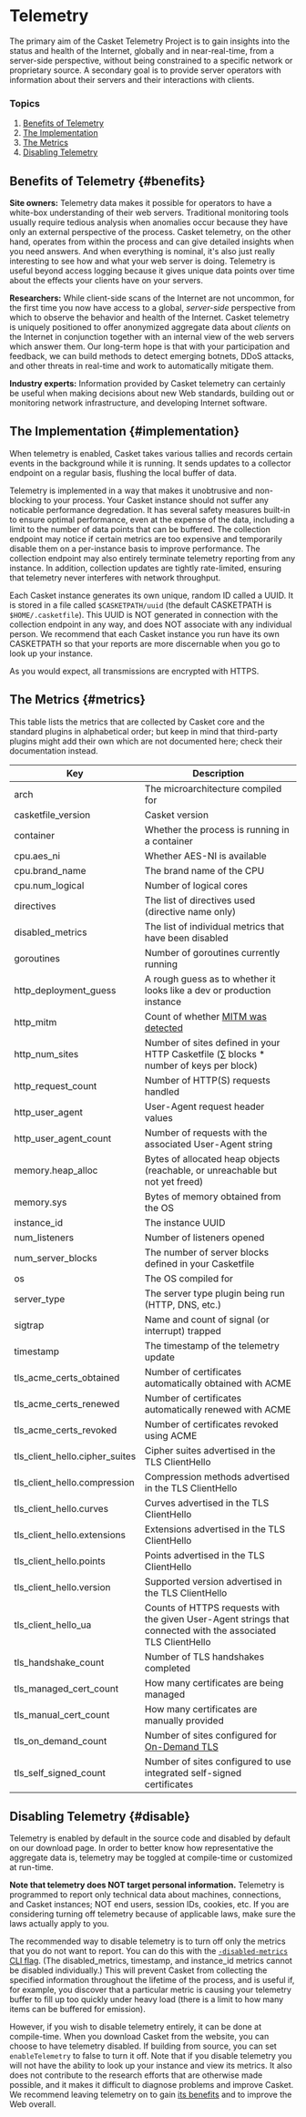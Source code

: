 # Telemetry

The primary aim of the Casket Telemetry Project is to gain insights into the status and health of the Internet, globally
and in near-real-time, from a server-side perspective, without being constrained to a specific network or proprietary
source. A secondary goal is to provide server operators with information about their servers and their interactions with
clients.

### Topics

1.  [Benefits of Telemetry](#benefits)
2.  [The Implementation](#implementation)
3.  [The Metrics](#metrics)
4.  [Disabling Telemetry](#disable)

## Benefits of Telemetry {#benefits}

**Site owners:** Telemetry data makes it possible for operators to have a white-box understanding of their web servers.
Traditional monitoring tools usually require tedious analysis when anomalies occur because they have only an external
perspective of the process. Casket telemetry, on the other hand, operates from within the process and can give detailed
insights when you need answers. And when everything is nominal, it's also just really interesting to see how and what
your web server is doing. Telemetry is useful beyond access logging because it gives unique data points over time about
the effects your clients have on your servers.

**Researchers:** While client-side scans of the Internet are not uncommon, for the first time you now have access to a
global, *server-side* perspective from which to observe the behavior and health of the Internet. Casket telemetry is
uniquely positioned to offer anonymized aggregate data about *clients* on the Internet in conjunction together with an
internal view of the web servers which answer them. Our long-term hope is that with your participation and feedback, we
can build methods to detect emerging botnets, DDoS attacks, and other threats in real-time and work to automatically
mitigate them.

**Industry experts:** Information provided by Casket telemetry can certainly be useful when making decisions about new
Web standards, building out or monitoring network infrastructure, and developing Internet software.

## The Implementation {#implementation}

When telemetry is enabled, Casket takes various tallies and records certain events in the background while it is running.
It sends updates to a collector endpoint on a regular basis, flushing the local buffer of data.

Telemetry is implemented in a way that makes it unobtrusive and non-blocking to your process. Your Casket instance should
not suffer any noticable performance degredation. It has several safety measures built-in to ensure optimal performance,
even at the expense of the data, including a limit to the number of data points that can be buffered. The collection
endpoint may notice if certain metrics are too expensive and temporarily disable them on a per-instance basis to improve
performance. The collection endpoint may also entirely terminate telemetry reporting from any instance. In addition,
collection updates are tightly rate-limited, ensuring that telemetry never interferes with network throughput.

Each Casket instance generates its own unique, random ID called a UUID. It is stored in a file called `$CASKETPATH/uuid`
(the default CASKETPATH is `$HOME/.casketfile`). This UUID is NOT generated in connection with the collection endpoint in any
way, and does NOT associate with any individual person. We recommend that each Casket instance you run have its own
CASKETPATH so that your reports are more discernable when you go to look up your instance.

As you would expect, all transmissions are encrypted with HTTPS.

## The Metrics {#metrics}

This table lists the metrics that are collected by Casket core and the standard plugins in alphabetical order; but keep
in mind that third-party plugins might add their own which are not documented here; check their documentation instead.

| Key                            | Description                                                                                                   |
|--------------------------------|---------------------------------------------------------------------------------------------------------------|
| arch                           | The microarchitecture compiled for                                                                            |
| casketfile_version                  | Casket version                                                                                                 |
| container                      | Whether the process is running in a container                                                                 |
| cpu.aes_ni                     | Whether AES-NI is available                                                                                   |
| cpu.brand_name                 | The brand name of the CPU                                                                                     |
| cpu.num_logical                | Number of logical cores                                                                                       |
| directives                     | The list of directives used (directive name only)                                                             |
| disabled_metrics               | The list of individual metrics that have been disabled                                                        |
| goroutines                     | Number of goroutines currently running                                                                        |
| http_deployment_guess          | A rough guess as to whether it looks like a dev or production instance                                        |
| http_mitm                      | Count of whether [MITM was detected](/mitm-detection)                                                         |
| http_num_sites                 | Number of sites defined in your HTTP Casketfile (∑ blocks \* number of keys per block)                         |
| http_request_count             | Number of HTTP(S) requests handled                                                                            |
| http_user_agent                | User-Agent request header values                                                                              |
| http_user_agent_count          | Number of requests with the associated User-Agent string                                                      |
| memory.heap_alloc              | Bytes of allocated heap objects (reachable, or unreachable but not yet freed)                                 |
| memory.sys                     | Bytes of memory obtained from the OS                                                                          |
| instance_id                    | The instance UUID                                                                                             |
| num_listeners                  | Number of listeners opened                                                                                    |
| num_server_blocks              | The number of server blocks defined in your Casketfile                                                         |
| os                             | The OS compiled for                                                                                           |
| server_type                    | The server type plugin being run (HTTP, DNS, etc.)                                                            |
| sigtrap                        | Name and count of signal (or interrupt) trapped                                                               |
| timestamp                      | The timestamp of the telemetry update                                                                         |
| tls_acme_certs_obtained        | Number of certificates automatically obtained with ACME                                                       |
| tls_acme_certs_renewed         | Number of certificates automatically renewed with ACME                                                        |
| tls_acme_certs_revoked         | Number of certificates revoked using ACME                                                                     |
| tls_client_hello.cipher_suites | Cipher suites advertised in the TLS ClientHello                                                               |
| tls_client_hello.compression   | Compression methods advertised in the TLS ClientHello                                                         |
| tls_client_hello.curves        | Curves advertised in the TLS ClientHello                                                                      |
| tls_client_hello.extensions    | Extensions advertised in the TLS ClientHello                                                                  |
| tls_client_hello.points        | Points advertised in the TLS ClientHello                                                                      |
| tls_client_hello.version       | Supported version advertised in the TLS ClientHello                                                           |
| tls_client_hello_ua            | Counts of HTTPS requests with the given User-Agent strings that connected with the associated TLS ClientHello |
| tls_handshake_count            | Number of TLS handshakes completed                                                                            |
| tls_managed_cert_count         | How many certificates are being managed                                                                       |
| tls_manual_cert_count          | How many certificates are manually provided                                                                   |
| tls_on_demand_count            | Number of sites configured for [On-Demand TLS](/automatic-https#on-demand)                                    |
| tls_self_signed_count          | Number of sites configured to use integrated self-signed certificates                                         |

## Disabling Telemetry {#disable}

Telemetry is enabled by default in the source code and disabled by default on our download page. In order to better know
how representative the aggregate data is, telemetry may be toggled at compile-time or customized at run-time.

**Note that telemetry does NOT target personal information.** Telemetry is programmed to report only technical data
about machines, connections, and Casket instances; NOT end users, session IDs, cookies, etc. If you are considering
turning off telemetry because of applicable laws, make sure the laws actually apply to you.

The recommended way to disable telemetry is to turn off only the metrics that you do not want to report. You can do this
with the [`-disabled-metrics` CLI flag](/cli#disabled-metrics). (The disabled_metrics, timestamp, and instance_id
metrics cannot be disabled individually.) This will prevent Casket from collecting the specified information throughout
the lifetime of the process, and is useful if, for example, you discover that a particular metric is causing your
telemetry buffer to fill up too quickly under heavy load (there is a limit to how many items can be buffered for
emission).

However, if you wish to disable telemetry entirely, it can be done at compile-time. When you download Casket from the
website, you can choose to have telemetry disabled. If building from source, you can set `enableTelemetry` to false to
turn it off. Note that if you disable telemetry you will not have the ability to look up your instance and view its
metrics. It also does not contribute to the research efforts that are otherwise made possible, and it makes it difficult
to diagnose problems and improve Casket. We recommend leaving telemetry on to gain [its benefits](#benefits) and to
improve the Web overall.
